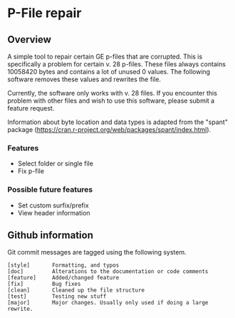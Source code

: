 # P-File repair
## Overview
A simple tool to repair certain GE p-files that are corrupted. This is specifically a problem for certain v. 28 p-files. These files always contains 10058420 bytes and contains a lot of unused 0 values. The following software removes these values and rewrites the file.

Currently, the software only works with v. 28 files. If you encounter this problem with other files and wish to use this software, please submit a feature request.

Information about byte location and data types is adapted from the "spant" package (https://cran.r-project.org/web/packages/spant/index.html).

### Features
* Select folder or single file
* Fix p-file

### Possible future features
* Set custom surfix/prefix
* View header information

## Github information
Git commit messages are tagged using the following system.

```
[style]       Formatting, and typos
[doc]         Alterations to the documentation or code comments
[feature]     Added/changed feature
[fix]         Bug fixes
[clean]       Cleaned up the file structure
[test]        Testing new stuff
[major]       Major changes. Usually only used if doing a large rewrite.
